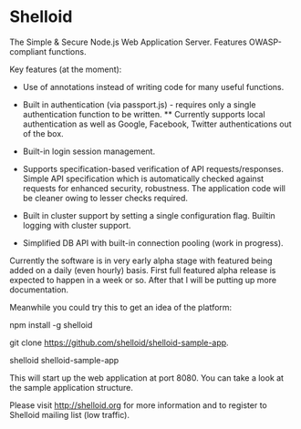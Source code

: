 Shelloid
========

The Simple & Secure Node.js Web Application Server.
Features OWASP-compliant functions.

Key features (at the moment):

* Use of annotations instead of writing code for many useful functions.

* Built in authentication (via passport.js) - requires only a single authentication function to be written. 
** Currently supports local authentication as well as Google, Facebook, Twitter authentications out of the box.

* Built-in login session management.

* Supports specification-based verification of API requests/responses. Simple API specification which is automatically checked against requests for enhanced security, robustness. The application code will be cleaner owing to lesser checks required.

* Built in cluster support by setting a single configuration flag. Builtin logging with cluster support.

* Simplified DB API with built-in connection pooling (work in progress).

Currently the software is in very early alpha stage with featured being added on a daily (even hourly) basis. First full featured alpha release is expected to happen in a week or so. After that I will be putting up more documentation.

Meanwhile you could try this to get an idea of the platform:

npm install -g shelloid

git clone https://github.com/shelloid/shelloid-sample-app.

shelloid shelloid-sample-app

This will start up the web application at port 8080. You can take a look at the sample application structure.

Please visit http://shelloid.org for more information and to register to Shelloid mailing list (low traffic).


